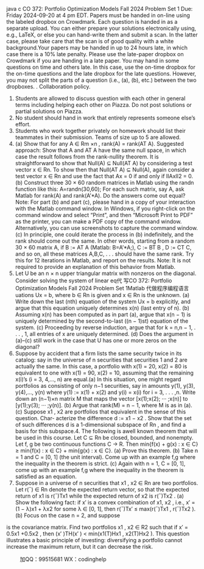 java c
CO   372:   Portfolio   Optimization   Models 
Fall   2024 
Problem Set 1 Due:   Friday   2024-09-20   at   4   pm   EDT.   Papers   must   be   handed   in   on-line   using   the   labeled   dropbox   on   Crowdmark. Each   question   is   handed   in   as   a   separate   upload. You   can   either   prepare   your   solutions   electronically   using,   e.g.,   LaTeX,   or   else   you   can   hand-write   them   and   submit   a   scan.   In   the   latter   case,   please   take   care   that   the   scan   is   of good   quality   with   a   white   background.Your   papers   may   be   handed   in   up   to   24   hours   late,   in   which   case   there   is   a   10%   late   penalty.   Please use the late-paper dropbox on Crowdmark if you   are handing   in   a   late   paper. You   may   hand   in   some   questions   on   time   and   others   late. In   this   case,   use   the   on-time   dropbox for the on-time questions   and the   late   dropbox   for   the   late   questions. However, you may   not   split   the   parts   of a   question   (i.e.,   (a),   (b),   etc.) between   the   two   dropboxes.    .
Collaboration policy. 
1.    Students   are   allowed   to   discuss   question   with   each   other   in   general   terms   including   helping   each   other   on   Piazza.   Do   not   post   solutions   or   partial   solutions   on   Piazza.
2.    No   student   should   hand   in   work   that   entirely   represents   someone   else’s   effort.
3.    Students   who   work   together   privately   on   homework   should   list   their   teammates   in   their   submission.   Teams   of size   up   to   5   are   allowed.
1.    (a)   Show   that   for   any   A   ∈ Rm ×n ,   rank(A)   =   rank(AT   A). Suggested   approach:    Show   that   A   and   AT   A   have   the   same   null   space,   in   which   case   the   result   follows   from   the   rank-nullity   theorem. It   is   straightforward   to   show   that   Null(A) ⊆   Null(AT   A)   by considering   a   test   vector x ∈   Rn. To   show   then   that   Null(AT   A)   ⊆   Null(A),   again consider   a   test   vector x ∈ Rn    and   use   the   fact   that   Ax = 0 if and   only   if   ⅡAxⅡ2      = 0.(b)   Construct   three   30   ×   60   random   matrices   in   Matlab   using   the   randn   function   like   this: A=randn(30,60);   For   each   such   matrix,   say   A,   ask   Matlab   for   rank(A)   and rank(A’*A).   Do   the   answers   come   out   equal?Note:    For   part    (b)   and   part    (c),   please   hand   in   a   copy   of   your   interaction   with   the   Matlab   command   window. In   Windows,   if   you   right-click   on   the   command   window and   select   “Print”,   and   then “Microsoft   Print   to   PDF”   as   the   printer, you   can   make   a PDF   copy   of the   command   window.   Alternatively,   you   can   use   screenshots   to   capture   the   command   window.
(c)   In   principle,   one   could   iterate   the   process   in   (b)   indefinitely,   and   the   rank   should   come   out   the   same. In   other   words, starting   from   a   random   30   ×   60   matrix   A, if   B   :=   AT   A   (Matlab: B=A’*A;),   C   :=   BT   B   ,   D   :=   CT   C,   and   so   on,   all   these   matrices A,B,C, . . . should   have   the   same   rank. Try   this   for   12 iterations   in   Matlab, and   report on   the   results.    Note:   It   is   not   required   to   provide   an   explanation   of   this   behavior   from Matlab.
2.    Let   U   be   an   n   ×   n   upper   triangular   matrix   with   nonzeros   on   the   diagonal.    Consider   solving   the   system   of   linear   eq代 写CO 372: Portfolio Optimization Models Fall 2024 Problem Set 1Matlab
代做程序编程语言uations   Ux = b,   where b ∈   Rn      is   given   and x ∈   Rn      is   the   unknown.
(a)   Write   down   the   last   (nth)   equation   of   the   system   Ux = b explicitly,   and   argue that   this   equation   uniquely   determines   x(n)   (last   entry   of   n).
(b)   Assuming   x(n)   has   been   computed   as   in   part   (a),   argue   that   x(n −   1)   is   uniquely   determined   by   the   second-to-last   ((n −   1)st)   equation   of the   system.
(c)   Proceeding   by   reverse   induction,   argue   that   for   k   = n,n −   1, . . . , 1,   all   entries   of x are   uniquely   determined.
(d)   Does   the   argument   in   (a)–(c)   still   work   in   the   case   that   U   has   one   or   more   zeros   on   the   diagonal?
3.    Suppose   by   accident   that   a   firm   lists   the   same   security   twice   in   its   catalog:   say   in   the   universe   of   n   securities   that   securities   1   and   2   are   actually   the   same.    In   this   case,    a   portfolio   with   x(1)   =   20,   x(2)   =   80   is   equivalent   to   one   with   x(1)   =   90,   x(2)   =   10,   assuming   that   the   remaining   x(i)’s   (i =   3,   4,...,   n)   are   equal.(a) In this situation, one might regard portfolios as consisting of   only n−1 securities, say   in   amounts   y(1),   y(3),   y(4),...,   y(n) where   y(1)   := x(1) + x(2)   and   y(i)   = x(i)   for   i   =   3, . . . ,n.   Write   down   an   (n−1)×n   matrix   M   that   maps   the   vector   [x(1);x(2); ··· ;x(n)]   to   [y(1);y(3); ···   ;y(n)].
(b)   Argue   that   rank(M) = n   −   1,   where   M   is   as   in   (a).
(c)   Suppose x1   , x2      are   portfolios   that   equivalent   in   the   sense   of   this   question.    Char-   acterize   the   difference d := x1      − x2   .    Show    that    the   set   of   such   differences d is   a   1-dimensional   subspace   of Rn   ,   and   find   a   basis   for   this   subspace.4.   The following is   awell known theorem   that   will   be   used   in   this   course.    Let   C   ⊆   Rn      be
closed,   bounded,   and   nonempty.   Let   f,   g   be   two   continuous   functions   C   →   R.   Then
min{f(x) + g(x)   : x ∈   C}   ≥   min{f(x)   : x ∈   C}   + min{g(x)   : x ∈   C}. 
(a)   Prove   this   theorem.
(b) Take   n   =   1 and   C   =   [0, 1]   (the   unit   interval).    Come   up   with   an   example   f,g   where the   inequality   in   the   theorem   is   strict.
(c)   Again   with   n   =   1,   C   =   [0, 1],   come   up   with   an   example   f,g   where   the   inequality in   the   theorem   is   satisfied   as   an   equation.
5.    Suppose   in   a   universe   of   n   securities   that x1   , x2      ∈   Rn      are   two   portfolios.    Let   r(¯) ∈   Rn   denote   the   expected   return   vector,   so   that   the   expected   return   of x1      is   r(¯)Tx1      while   the expected   return   of x2    is   r(¯)Tx2   .
(a)   Show   the   following   fact:    if x′ is   a   convex   combination   of x1, x2   ,   i.e., x′ =   (1   −   λ)x1   + λx2    for   some   λ   ∈   [0, 1], then   r(¯)Tx′ ≤   max(r(¯)Tx1   ,   r(¯)Tx2   ).
(b)   Focus   on   the   case   n   =   2,   and   suppose

is   the   covariance   matrix.   Find   two   portfolios x1   , x2 ∈ R2   such   that   if x′ = 0.5x1   +0.5x2   ,   then   (x′ )TH(x′ ) < min(x1(T)Hx1   , x2(T)Hx2   ).
This   question   illustrates   a   basic   principle   of   investing:   diversifying   a   portfolio   cannot   increase   the   maximum   return,   but   it   can   decrease   the   risk.







         
加QQ：99515681  WX：codinghelp
